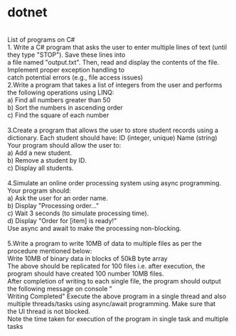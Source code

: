 # dotnet
<br>
List of programs on C#
<br>
1. Write a C# program that asks the user to enter multiple lines of text (until they type "STOP"). Save these lines into<br> a file named "output.txt". Then, read and display the contents of the file. Implement proper exception handling to <br>
catch potential errors (e.g., file access issues)
<br>
2.Write a program that takes a list of integers from the user and performs the following operations using LINQ:<br>
a) Find all numbers greater than 50<br>
b) Sort the numbers in ascending order<br>
c) Find the square of each number<br>
<br>
3.Create a program that allows the user to store student records using a dictionary. Each student should have:
ID (integer, unique)
Name (string)
Your program should allow the user to:<br>
a) Add a new student.<br>
b) Remove a student by ID.<br>
c) Display all students.<br>
<br>
4.Simulate an online order processing system using async programming. Your program should:<br>
a) Ask the user for an order name.<br>
b) Display "Processing order..."<br>
c) Wait 3 seconds (to simulate processing time).<br>
d) Display "Order for [item] is ready!"<br>
Use async and await to make the processing non-blocking.<br>
<br>
5.Write a program to write 10MB of data to multiple files as per the procedure mentioned below:<br>
Write 10MB of binary data in blocks of 50kB byte array<br>
The above should be replicated for 100 files i.e. after execution, the program should have created 100 number 10MB files.<br>
After completion of writing to each single file, the program should output the following message on console "<Filename> <br>Writing Completed"
Execute the above program in a single thread and also multiple threads/tasks using async/await programming. Make sure that<br> the UI thread is not blocked.<br>
Note the time taken for execution of the program in single task and multiple tasks
